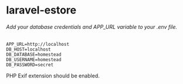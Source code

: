 # laravel-estore
###### Add your database credentials and APP_URL variable to your .env file.
```
APP_URL=http://localhost
DB_HOST=localhost
DB_DATABASE=homestead
DB_USERNAME=homestead
DB_PASSWORD=secret
```
PHP Exif extension should be enabled.
